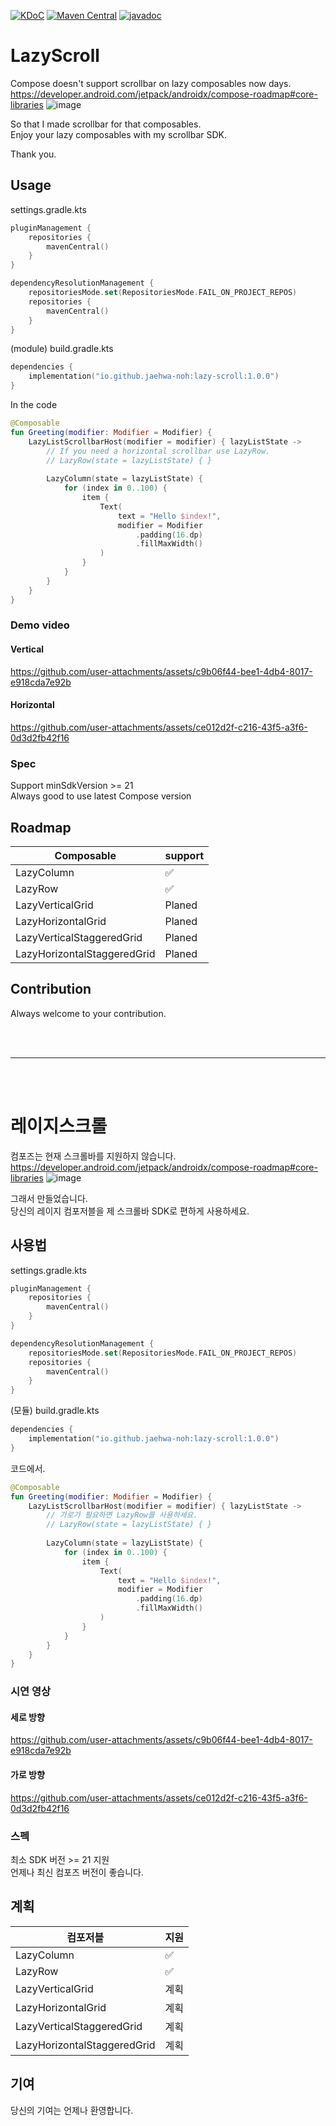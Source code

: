 [![KDoC](https://img.shields.io/badge/KDoc-7F52FF.svg?&style=for-the-badge&logo=kotlin&logoColor=white)](https://jaehwa-noh.github.io/LazyScroll/)
[![Maven Central](https://img.shields.io/maven-central/v/io.github.jaehwa-noh/lazy-scroll?style=for-the-badge&logo=apache-maven&labelColor=C71A36
)](https://central.sonatype.com/artifact/io.github.jaehwa-noh/lazy-scroll)
[![javadoc](https://javadoc.io/badge2/io.github.jaehwa-noh/lazy-scroll/javadoc.svg?style=for-the-badge)](https://javadoc.io/doc/io.github.jaehwa-noh/lazy-scroll)

# LazyScroll
Compose doesn't support scrollbar on lazy composables now days.   
https://developer.android.com/jetpack/androidx/compose-roadmap#core-libraries
![image](https://github.com/user-attachments/assets/fb45f948-c877-42f9-a21c-6fef1fd69008)



So that I made scrollbar for that composables.   
Enjoy your lazy composables with my scrollbar SDK.

Thank you.

## Usage
settings.gradle.kts
```kotlin dsl
pluginManagement {
    repositories {
        mavenCentral()
    }
}

dependencyResolutionManagement {
    repositoriesMode.set(RepositoriesMode.FAIL_ON_PROJECT_REPOS)
    repositories {
        mavenCentral()
    }
}
```

(module) build.gradle.kts
```kotlin dsl
dependencies {
    implementation("io.github.jaehwa-noh:lazy-scroll:1.0.0")
}
```

In the code
```kotlin
@Composable
fun Greeting(modifier: Modifier = Modifier) {
    LazyListScrollbarHost(modifier = modifier) { lazyListState ->
        // If you need a horizontal scrollbar use LazyRow.
        // LazyRow(state = lazyListState) { }
        
        LazyColumn(state = lazyListState) {
            for (index in 0..100) {
                item {
                    Text(
                        text = "Hello $index!",
                        modifier = Modifier
                            .padding(16.dp)
                            .fillMaxWidth()
                    )
                }
            }
        }
    }
}

```

### Demo video
#### Vertical
https://github.com/user-attachments/assets/c9b06f44-bee1-4db4-8017-e918cda7e92b

#### Horizontal
https://github.com/user-attachments/assets/ce012d2f-c216-43f5-a3f6-0d3d2fb42f16

### Spec
Support minSdkVersion >= 21  
Always good to use latest Compose version


## Roadmap

| Composable                  | support |
|-----------------------------|---------|
| LazyColumn                  | &#x2705;|
| LazyRow                     | &#x2705;|
| LazyVerticalGrid            | Planed  |
| LazyHorizontalGrid          | Planed  |
| LazyVerticalStaggeredGrid   | Planed  |
| LazyHorizontalStaggeredGrid | Planed  |

## Contribution
Always welcome to your contribution.

<br/>
<br/>

___

<br/>
<br/>

# 레이지스크롤
컴포즈는 현재 스크롤바를 지원하지 않습니다.   
https://developer.android.com/jetpack/androidx/compose-roadmap#core-libraries
![image](https://github.com/user-attachments/assets/e4b2ec39-c7c1-45aa-be9c-62620f498d02)

그래서 만들었습니다.   
당신의 레이지 컴포저블을 제 스크롤바 SDK로 편하게 사용하세요.

## 사용법
settings.gradle.kts
```kotlin dsl
pluginManagement {
    repositories {
        mavenCentral()
    }
}

dependencyResolutionManagement {
    repositoriesMode.set(RepositoriesMode.FAIL_ON_PROJECT_REPOS)
    repositories {
        mavenCentral()
    }
}
```

(모듈) build.gradle.kts
```kotlin dsl
dependencies {
    implementation("io.github.jaehwa-noh:lazy-scroll:1.0.0")
}
```

코드에서.
```kotlin
@Composable
fun Greeting(modifier: Modifier = Modifier) {
    LazyListScrollbarHost(modifier = modifier) { lazyListState ->
        // 가로가 필요하면 LazyRow를 사용하세요.
        // LazyRow(state = lazyListState) { }
        
        LazyColumn(state = lazyListState) {
            for (index in 0..100) {
                item {
                    Text(
                        text = "Hello $index!",
                        modifier = Modifier
                            .padding(16.dp)
                            .fillMaxWidth()
                    )
                }
            }
        }
    }
}
```

### 시연 영상
#### 세로 방향
https://github.com/user-attachments/assets/c9b06f44-bee1-4db4-8017-e918cda7e92b

#### 가로 방향
https://github.com/user-attachments/assets/ce012d2f-c216-43f5-a3f6-0d3d2fb42f16

### 스펙
최소 SDK 버전 >= 21 지원  
언제나 최신 컴포즈 버전이 좋습니다.

## 계획

| 컴포저블                    | 지원    |
|-----------------------------|---------|
| LazyColumn                  | &#x2705;|
| LazyRow                     | &#x2705;|
| LazyVerticalGrid            | 계획    |
| LazyHorizontalGrid          | 계획    |
| LazyVerticalStaggeredGrid   | 계획    |
| LazyHorizontalStaggeredGrid | 계획    |

## 기여
당신의 기여는 언제나 환영합니다.
